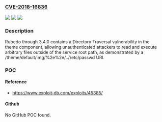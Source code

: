 ### [CVE-2018-16836](https://cve.mitre.org/cgi-bin/cvename.cgi?name=CVE-2018-16836)
![](https://img.shields.io/static/v1?label=Product&message=n%2Fa&color=blue)
![](https://img.shields.io/static/v1?label=Version&message=n%2Fa&color=blue)
![](https://img.shields.io/static/v1?label=Vulnerability&message=n%2Fa&color=brighgreen)

### Description

Rubedo through 3.4.0 contains a Directory Traversal vulnerability in the theme component, allowing unauthenticated attackers to read and execute arbitrary files outside of the service root path, as demonstrated by a /theme/default/img/%2e%2e/..//etc/passwd URI.

### POC

#### Reference
- https://www.exploit-db.com/exploits/45385/

#### Github
No GitHub POC found.

